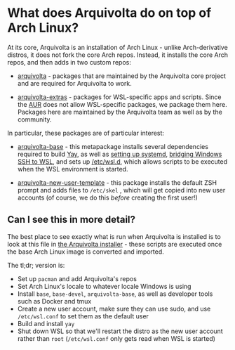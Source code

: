 # What does Arquivolta do on top of Arch Linux?

At its core, Arquivolta is an installation of Arch Linux - unlike Arch-derivative distros, it does not fork the core Arch repos. Instead, it installs the core Arch repos, and then adds in two custom repos:

- [arquivolta](https://github.com/arquivolta/repo) - packages that are maintained by the Arquivolta core project and are required for Arquivolta to work.

- [arquivolta-extras](https://github.com/arquivolta/extras) - packages for WSL-specific apps and scripts. Since the [AUR](/details/aur) does not allow WSL-specific packages, we package them here. Packages here are maintained by the Arquivolta team as well as by the community.

In particular, these packages are of particular interest:

- [arquivolta-base](https://github.com/arquivolta/repo/blob/main/arquivolta-base/PKGBUILD) - this metapackage installs several dependencies required to build [Yay](https://github.com/jguer/yay), as well as [setting up systemd](https://github.com/arquivolta/wsl-enable-systemd), [bridging Windows SSH to WSL](https://github.com/arquivolta/wsl-use-windows-openssh), and sets up [/etc/wsl.d](https://github.com/arquivolta/wsl-set-up-wsld), which allows scripts to be executed when the WSL environment is started.

- [arquivolta-new-user-template](https://github.com/arquivolta/arquivolta-new-user-template) - this package installs the default ZSH prompt and adds files to `/etc/skel` , which will get copied into new user accounts (of course, we do this _before_ creating the first user!)

## Can I see this in more detail?

The best place to see exactly what is run when Arquivolta is installed is to look at this file in [the Arquivolta installer](https://github.com/arquivolta/desktop/blob/main/lib/platform/win32/install_arch.dart) - these scripts are executed once the base Arch Linux image is converted and imported.

The tl;dr; version is:

- Set up `pacman` and add Arquivolta's repos
- Set Arch Linux's locale to whatever locale Windows is using
- Install `base`, `base-devel`, `arquivolta-base`, as well as developer tools such as Docker and tmux
- Create a new user account, make sure they can use sudo, and use `/etc/wsl.conf` to set them as the default user
- Build and install `yay`
- Shut down WSL so that we'll restart the distro as the new user account rather than `root` (`/etc/wsl.conf` only gets read when WSL is started)
